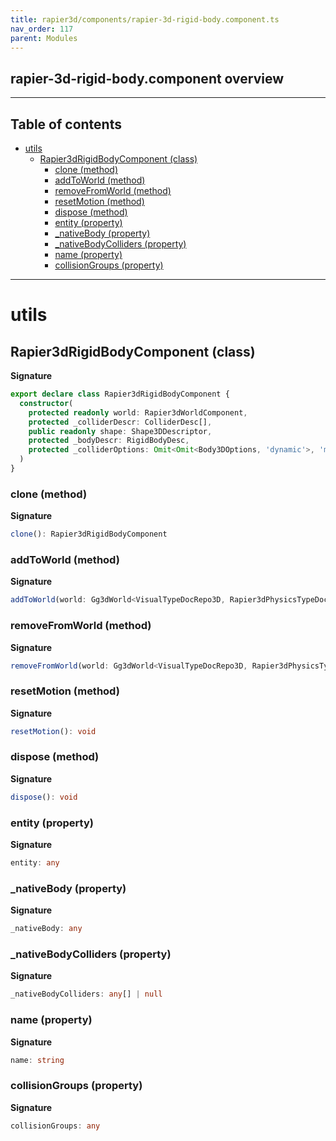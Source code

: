 ```yaml
---
title: rapier3d/components/rapier-3d-rigid-body.component.ts
nav_order: 117
parent: Modules
---
```


## rapier-3d-rigid-body.component overview

---

<h2 class="text-delta">Table of contents</h2>

- [utils](#utils)
  - [Rapier3dRigidBodyComponent (class)](#rapier3drigidbodycomponent-class)
    - [clone (method)](#clone-method)
    - [addToWorld (method)](#addtoworld-method)
    - [removeFromWorld (method)](#removefromworld-method)
    - [resetMotion (method)](#resetmotion-method)
    - [dispose (method)](#dispose-method)
    - [entity (property)](#entity-property)
    - [\_nativeBody (property)](#_nativebody-property)
    - [\_nativeBodyColliders (property)](#_nativebodycolliders-property)
    - [name (property)](#name-property)
    - [collisionGroups (property)](#collisiongroups-property)

---

# utils

## Rapier3dRigidBodyComponent (class)

**Signature**

```ts
export declare class Rapier3dRigidBodyComponent {
  constructor(
    protected readonly world: Rapier3dWorldComponent,
    protected _colliderDescr: ColliderDesc[],
    public readonly shape: Shape3DDescriptor,
    protected _bodyDescr: RigidBodyDesc,
    protected _colliderOptions: Omit<Omit<Body3DOptions, 'dynamic'>, 'mass'>
  )
}
```

### clone (method)

**Signature**

```ts
clone(): Rapier3dRigidBodyComponent
```

### addToWorld (method)

**Signature**

```ts
addToWorld(world: Gg3dWorld<VisualTypeDocRepo3D, Rapier3dPhysicsTypeDocRepo>): void
```

### removeFromWorld (method)

**Signature**

```ts
removeFromWorld(world: Gg3dWorld<VisualTypeDocRepo3D, Rapier3dPhysicsTypeDocRepo>): void
```

### resetMotion (method)

**Signature**

```ts
resetMotion(): void
```

### dispose (method)

**Signature**

```ts
dispose(): void
```

### entity (property)

**Signature**

```ts
entity: any
```

### \_nativeBody (property)

**Signature**

```ts
_nativeBody: any
```

### \_nativeBodyColliders (property)

**Signature**

```ts
_nativeBodyColliders: any[] | null
```

### name (property)

**Signature**

```ts
name: string
```

### collisionGroups (property)

**Signature**

```ts
collisionGroups: any
```
